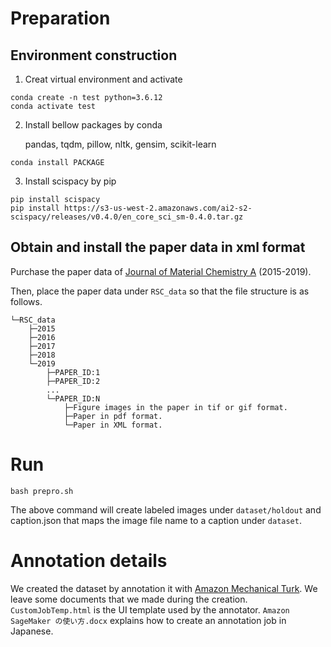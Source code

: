 # Preparation
## Environment construction
1. Creat virtual environment and activate
```
conda create -n test python=3.6.12
conda activate test
```
2. Install bellow packages by conda
    
    pandas, tqdm, pillow, nltk, gensim, scikit-learn
```
conda install PACKAGE
```
3. Install scispacy by pip
```
pip install scispacy
pip install https://s3-us-west-2.amazonaws.com/ai2-s2-scispacy/releases/v0.4.0/en_core_sci_sm-0.4.0.tar.gz
```
## Obtain and install the paper data in xml format
Purchase the paper data of [Journal of Material Chemistry A](https://www.rsc.org/journals-books-databases/about-journals/journal-of-materials-chemistry-a/) (2015-2019).

Then, place the paper data under `RSC_data` so that the file structure is as follows.
```
└─RSC_data
    ├─2015
    ├─2016
    ├─2017
    ├─2018
    └─2019
        ├─PAPER_ID:1
        ├─PAPER_ID:2
        ...
        └─PAPER_ID:N
            ├─Figure images in the paper in tif or gif format.
            ├─Paper in pdf format.
            └─Paper in XML format.
```
# Run
```
bash prepro.sh
```
The above command will create labeled images under `dataset/holdout` and caption.json that maps the image file name to a caption under `dataset`.

# Annotation details
We created the dataset by annotation it with [Amazon Mechanical Turk](https://docs.aws.amazon.com/AWSMechTurk/latest/AWSMechanicalTurkGettingStartedGuide/SvcIntro.html). We leave some documents that we made during the creation.
`CustomJobTemp.html` is the UI template used by the annotator.
`Amazon SageMaker の使い方.docx` explains how to create an annotation job in Japanese.
